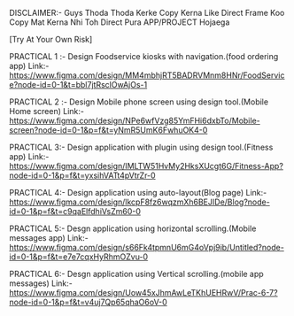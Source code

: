 DISCLAIMER:- Guys Thoda Thoda Kerke Copy Kerna Like Direct Frame Koo Copy Mat Kerna Nhi Toh Direct Pura APP/PROJECT Hojaega

[Try At Your Own Risk]

PRACTICAL 1 :- Design Foodservice kiosks with navigation.(food ordering app)
Link:- https://www.figma.com/design/MM4mbhjRT5BADRVMnm8HNr/FoodService?node-id=0-1&t=bbl7jtRsclOwAjOs-1

PRACTICAL 2 :- Design Mobile phone screen using design tool.(Mobile Home screen)
Link:- https://www.figma.com/design/NPe6wfVzg85YmFHi6dxbTo/Mobile-screen?node-id=0-1&p=f&t=yNmR5UmK6FwhuOK4-0

PRACTICAL 3:- Design application with plugin using design tool.(Fitness app)
Link:- https://www.figma.com/design/IMLTW51HvMy2HksXUcgt6G/Fitness-App?node-id=0-1&p=f&t=yxsihVATt4pVtrZr-0

PRACTICAL 4:- Design application using auto-layout(Blog page)
Link:- https://www.figma.com/design/lkcpF8fz6wqzmXh6BEJIDe/Blog?node-id=0-1&p=f&t=c9qaElfdhiVsZm60-0

PRACTICAL 5:- Desgn application using horizontal scrolling.(Mobile messages app)
Link:- https://www.figma.com/design/s66Fk4tpmnU6mG4oVpj9ib/Untitled?node-id=0-1&p=f&t=e7e7cqxHyRhmOZvu-0

PRACTICAL 6:- Desgn application using Vertical scrolling.(mobile app messages)
Link:- https://www.figma.com/design/Uow45xJhmAwLeTKhUEHRwV/Prac-6-7?node-id=0-1&p=f&t=v4uj7Qp65qhaO6oV-0

